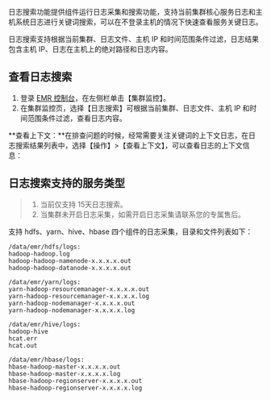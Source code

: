 日志搜索功能提供组件运行日志采集和搜索功能，支持当前集群核心服务日志和主机系统日志进行关键词搜索，可以在不登录主机的情况下快速查看服务关键日志。

日志搜索支持根据当前集群、日志文件、主机 IP 和时间范围条件过滤，日志结果包含主机 IP、日志在主机上的绝对路径和日志内容。

## 查看日志搜索
1. 登录 [EMR 控制台](https://console.cloud.tencent.com/emr)，在左侧栏单击【集群监控】。
2. 在集群监控页，选择【日志搜索】可根据当前集群、日志文件、主机 IP 和时间范围条件过滤，查看日志内容。

**查看上下文：**在排查问题的时候，经常需要关注关键词的上下文日志，在日志搜索结果列表中，选择【操作】>【查看上下文】，可以查看日志的上下文信息：


## 日志搜索支持的服务类型

>
>1. 当前仅支持 15天日志搜索。
>2. 当集群未开启日志采集，如需开启日志采集请联系您的专属售后。

支持 hdfs、yarn、hive、hbase 四个组件的日志采集，目录和文件列表如下：

```
/data/emr/hdfs/logs:
hadoop-hadoop.log
hadoop-hadoop-namenode-x.x.x.x.out
hadoop-hadoop-datanode-x.x.x.x.out

/data/emr/yarn/logs:
yarn-hadoop-resourcemanager-x.x.x.x.out
yarn-hadoop-resourcemanager-x.x.x.x.log
yarn-hadoop-nodemanager-x.x.x.x.out
yarn-hadoop-nodemanager-x.x.x.x.log

/data/emr/hive/logs:
hadoop-hive
hcat.err
hcat.out

/data/emr/hbase/logs:
hbase-hadoop-master-x.x.x.x.out
hbase-hadoop-master-x.x.x.x.log
hbase-hadoop-regionserver-x.x.x.x.out
hbase-hadoop-regionserver-x.x.x.x.log

```
